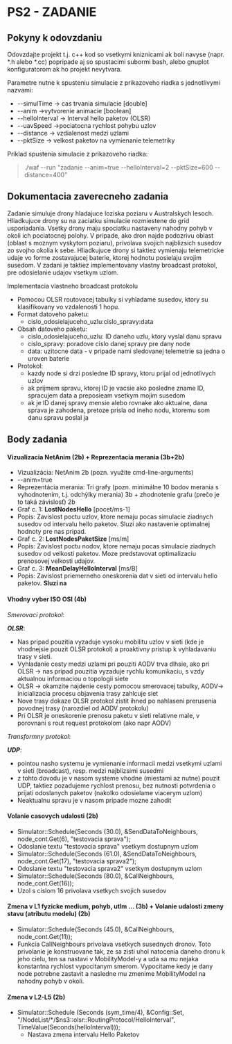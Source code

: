 # PS2 - ZADANIE

## Pokyny k odovzdaniu

Odovzdajte projekt t.j. c++ kod so vsetkymi kniznicami ak boli navyse (napr. *.h alebo *.cc) popripade aj so spustacimi subormi bash, alebo gnuplot konfiguratorom ak ho projekt nevytvara.

Parametre nutne k spusteniu simulacie z prikazoveho riadka s jednotlivymi nazvami: 

 - --simulTime -> cas trvania simulacie [double]
- --anim ->vytvorenie animacie [boolean]
- --helloInterval -> Interval hello paketov (OLSR)
- --uavSpeed ->pociatocna rychlost pohybu uzlov
- --distance -> vzdialenost medzi uzlami
- --pktSize -> velkost paketov na vymienanie telemetriky

Priklad spustenia simulacie z prikazoveho riadka:
>./waf --run "zadanie --anim=true --helloInterval=2 --pktSize=600 --distance=400"

## Dokumentacia zaverecneho zadania

Zadanie simuluje drony hladajuce loziska poziaru v Australskych lesoch. Hliadkujuce drony su na zaciatku simulacie rozmiestene do grid usporiadania. Vsetky drony maju spociatku nastaveny nahodny pohyb v okoli ich pociatocnej polohy. V pripade, ako dron najde podozrivu oblast (oblast s moznym vyskytom poziaru), privolava svojich najblizsich susedov zo svojho okolia k sebe. Hliadkujuce drony si taktiez vymienaju telemetricke udaje vo forme zostavajucej baterie, ktorej hodnotu posielaju svojim susedom. V zadani je taktiez implementovany vlastny broadcast protokol, pre odosielanie udajov vsetkym uzlom.

Implementacia vlastneho broadcast protokolu
- Pomocou OLSR routovacej tabulky si vyhladame susedov, ktory su klasifikovany vo vzdalenosti 1 hopu.
- Format datoveho paketu:
	* cislo_odosielajuceho_uzlu:cislo_spravy:data 
- Obsah datoveho paketu:
  * cislo_odosielajuceho_uzlu: ID daneho uzlu, ktory vyslal danu spravu
  * cislo_spravy: poradove cislo danej spravy pre dany node
  * data: uzitocne data - v pripade nami sledovanej telemetrie sa jedna o uroven baterie
- Protokol:
  * kazdy node si drzi posledne ID spravy, ktoru prijal od jednotlivych uzlov
  * ak prijmem spravu, ktorej ID je vacsie ako posledne zname ID, spracujem data a preposieam vsetkym mojim susedom
  * ak je ID danej spravy mensie alebo rovnake ako aktualne, dana sprava je zahodena, pretoze prisla od ineho nodu, ktoremu som danu spravu poslal ja

## Body zadania

#### Vizualizacia NetAnim (2b) + Reprezentacia merania (3b+2b)
 - Vizualizácia: NetAnim 2b (pozn. využite cmd-line-arguments)
 - --anim=true
 - Reprezentácia merania: Tri grafy (pozn. minimálne 10 bodov merania s vyhodnotením, t.j. odchýlky merania) 3b + zhodnotenie grafu (prečo je to taká závislosť) 2b
 - Graf c. 1: **LostNodesHello** [pocet/ms-1]
 - Popis: Zavislost poctu uzlov, ktore nemaju pocas simulacie ziadnych susedov od intervalu hello paketov. Sluzi ako nastavenie optimalnej hodnoty pre nas pripad.
 - Graf c. 2: **LostNodesPaketSize** [ms/m]
 - Popis: Zavislost poctu nodov, ktore nemaju pocas simulacie ziadnych susedov od velkosti paketov. Moze predstavovat optimalizaciu prenosovej velkosti udajov.
 - Graf c. 3: **MeanDelayHelloInterval** [ms/B]
 - Popis: Zavislost priemerneho oneskorenia dat v sieti od intervalu hello paketov. **Sluzi na**

   
#### Vhodny vyber ISO OSI (4b)
_Smerovaci protokol_:

***OLSR***:
- Nas pripad pouzitia vyzaduje vysoku mobilitu uzlov v sieti (kde je vhodnejsie pouzit OLSR protokol) a proaktivny pristup k vyhladavaniu trasy v sieti.
- Vyhladanie cesty medzi uzlami pri pouziti AODV trva dlhsie, ako pri OLSR -> nas pripad pouzitia vyzaduje rychlu komunikaciu, s vzdy aktualnou informaciou o topologii siete 
- OLSR -> okamzite najdenie cesty pomocou smerovacej tabulky, AODV-> inicializacia procesu objavenia trasy zahlcuje siet
- Nove trasy dokaze OLSR protokol zistit ihned po nahlaseni prerusenia povodnej trasy (narozdiel od AODV protokolu)
- Pri OLSR je oneskorenie prenosu paketu v sieti relativne male, v porovnani s rout request protokolom (ako napr AODV) 

_Transformny protokol_:

***UDP***:
- pointou nasho systemu je vymienanie informacii medzi vsetkymi uzlami v sieti  (broadcast), resp. medzi najblizsimi susedmi
- z tohto dovodu je v nasom systeme vhodne (miestami az nutne) pouzit UDP, taktiez pozadujeme rychlost prenosu, bez nutnosti potvrdenia o prijati odoslanych paketov (nakolko odosielame viacerym uzlom)
- Neaktualnu spravu je v nasom pripade mozne zahodit

#### Volanie casovych udalosti  (2b)

- Simulator::Schedule(Seconds (30.0), &SendDataToNeighbours, node_cont.Get(6), "testovacia sprava");
 - Odoslanie textu "testovacia sprava" vsetkym dostupnym uzlom
- Simulator::Schedule(Seconds (61.0), &SendDataToNeighbours, node_cont.Get(17), "testovacia sprava2");
 - Odoslanie textu "testovacia sprava2" vsetkym dostupnym uzlom
- Simulator::Schedule(Seconds (80.0), &CallNeighbours, node_cont.Get(16));
 - Uzol s cislom 16 privolava vsetkych svojich susedov
 
#### Zmena v  L1  fyzicke medium, pohyb, utlm … (3b) + Volanie udalosti zmeny stavu (atributu modelu) (2b)
- Simulator::Schedule(Seconds (45.0), &CallNeighbours, node_cont.Get(11));
 - Funkcia CallNeighbours privolava vsetkych susednych dronov. Toto privolanie je konstruovane tak, ze sa zisti uhol natocenia daneho dronu k jeho cielu, ten sa nastavi v MobilityModel-y a uda sa mu nejaka konstantna rychlost vypocitanym smerom. Vypocitame kedy je dany node potrebne zastavit a nasledne mu zmenime MobilityModel na nahodny pohyb v okoli.

#### Zmena v  L2-L5 (2b)
- Simulator::Schedule (Seconds (sym_time/4), &Config::Set, "/NodeList/*/$ns3::olsr::RoutingProtocol/HelloInterval", TimeValue(Seconds(helloInterval)));
  - Nastava zmena intervalu Hello Paketov
